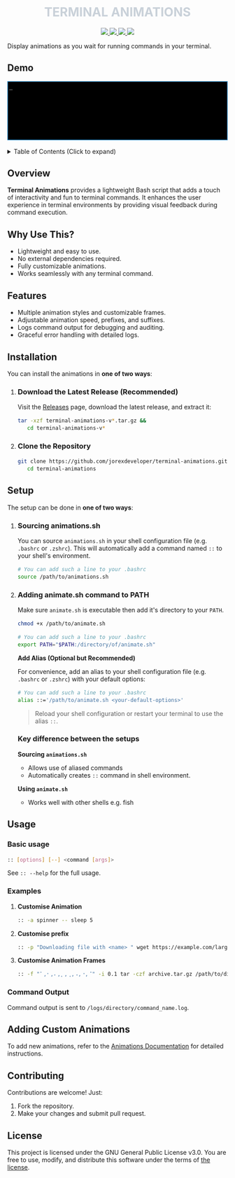 <h1 align="center" style="color:#C9D1D9;">TERMINAL ANIMATIONS</h1>

<p align="center">
	<a href="https://github.com/jorexdeveloper/terminal-animations/stargazers" title="View Stargazers">
		<img
			src="https://img.shields.io/github/stars/jorexdeveloper/terminal-animations?colorA=0D1117&colorB=58A6FF&style=for-the-badge">
	</a>
	<a href="https://github.com/jorexdeveloper/terminal-animations/issues" title="View Issues">
		<img
			src="https://img.shields.io/github/issues/jorexdeveloper/terminal-animations?colorA=0D1117&colorB=F85149&style=for-the-badge">
	</a>
	<a href="https://github.com/jorexdeveloper/terminal-animations/contributors" title="View Contributors">
		<img
			src="https://img.shields.io/github/contributors/jorexdeveloper/terminal-animations?colorA=0D1117&colorB=2EA043&style=for-the-badge">
	</a>
    <a href="https://github.com/jorexdeveloper/terminal-animations/releases" title="View Releases">
        <img src="https://img.shields.io/github/v/release/jorexdeveloper/terminal-animations?style=for-the-badge">
    </a>
</p>

Display animations as you wait for running commands in your terminal.

## Demo

![Demo animations](./demo.gif)

<details>
    <summary>Table of Contents (Click to expand)</summary>
    <ul>
        <li><a href="#overview" title="Go to this section">Overview</a></li>
        <li><a href="#why-use-this" title="Go to this section">Why Use This?</a></li>
        <li><a href="#features" title="Go to this section">Features</a></li>
        <li><a href="#installation" title="Go to this section">Installation</a></li>
            <ul>
                <li><a href="#download-the-latest-release-recommended" title="Go to this section">Download the Latest Release (Recommended)</a></li>
                <li><a href="#clone-the-repository" title="Go to this section">Clone the Repository</a></li>
            </ul>
        <li><a href="#setup" title="Go to this section">Setup</a></li>
            <ul>
                <li><a href="#sourcing-animationssh" title="Go to this section">Sourcing animations.sh</a></li>
                <li><a href="#adding-animatesh-command-to-path" title="Go to this section">Adding animate.sh command to PATH</a></li>
                <li><a href="#key-difference-between-the-setups" title="Go to this section">Key difference between the setups</a></li>
            </ul>
        <li><a href="#usage" title="Go to this section">Usage</a>
            <ul>
                <li><a href="#basic-usage" title="Go to this section">Basic usage</a></li>
                <li><a href="#examples" title="Go to this section">Examples</a></li>
                <li><a href="#command-output" title="Go to this section">Command Output</a></li>
            </ul>
        </li>
        <li><a href="#adding-custom-animations" title="Go to this section">Adding Custom Animations</a></li>
        <li><a href="#contributing" title="Go to this section">Contributing</a></li>
        <li><a href="#license" title="Go to this section">License</a></li>
    </ul>
</details>

## Overview

**Terminal Animations** provides a lightweight Bash script that adds a touch of interactivity and fun to terminal commands. It enhances the user experience in terminal environments by providing visual feedback during command execution.

## Why Use This?

- Lightweight and easy to use.
- No external dependencies required.
- Fully customizable animations.
- Works seamlessly with any terminal command.

## Features

- Multiple animation styles and customizable frames.
- Adjustable animation speed, prefixes, and suffixes.
- Logs command output for debugging and auditing.
- Graceful error handling with detailed logs.

## Installation

You can install the animations in **one of two ways**:

1. ### Download the Latest Release (Recommended)

   Visit the [Releases](https://github.com/jorexdeveloper/terminal-animations/releases "View Releases") page, download the latest release, and extract it:

   ```bash
   tar -xzf terminal-animations-v*.tar.gz &&
      cd terminal-animations-v*
   ```

2. ### Clone the Repository

   ```bash
   git clone https://github.com/jorexdeveloper/terminal-animations.git &&
      cd terminal-animations
   ```

## Setup

The setup can be done in **one of two ways**:

1. ### Sourcing animations.sh

   You can source `animations.sh` in your shell configuration file (e.g. `.bashrc` or `.zshrc`). This will automatically add a command named `::` to your shell's environment.

   ```bash
   # You can add such a line to your .bashrc
   source /path/to/animations.sh
   ```

2. ### Adding animate.sh command to PATH

   Make sure `animate.sh` is executable then add it's directory to your `PATH`.

   ```bash
   chmod +x /path/to/animate.sh
   ```

   ```bash
   # You can add such a line to your .bashrc
   export PATH="$PATH:/directory/of/animate.sh"
   ```

   **Add Alias (Optional but Recommended)**

   For convenience, add an alias to your shell configuration file (e.g. `.bashrc` or `.zshrc`) with your default options:

   ```bash
   # You can add such a line to your .bashrc
   alias ::='/path/to/animate.sh <your-default-options>'
   ```

   > Reload your shell configuration or restart your terminal to use the alias `::`.

   ### Key difference between the setups

   **Sourcing `animations.sh`**

   - Allows use of aliased commands
   - Automatically creates `::` command in shell environment.

   **Using `animate.sh`**

   - Works well with other shells e.g. fish

## Usage

### Basic usage

```bash
:: [options] [--] <command [args]>
```

See `:: --help` for the full usage.

### Examples

1. **Customise Animation**

   ```bash
   :: -a spinner -- sleep 5
   ```

2. **Customise prefix**

   ```bash
   :: -p "Downloading file with <name> " wget https://example.com/largefile.zip
   ```

3. **Customise Animation Frames**

   ```bash
   :: -f "⠁,⠂,⠄,⡀,⢀,⠠,⠐,⠈" -i 0.1 tar -czf archive.tar.gz /path/to/directory
   ```

### Command Output

Command output is sent to `/logs/directory/command_name.log`.

## Adding Custom Animations

To add new animations, refer to the [Animations Documentation](./ANIMATIONS.md "View Animations Documentation") for detailed instructions.

## Contributing

Contributions are welcome! Just:

1. Fork the repository.
2. Make your changes and submit pull request.

## License

This project is licensed under the GNU General Public License v3.0. You are free to use, modify, and distribute this software under the terms of [the license](./LICENSE "View the license").
